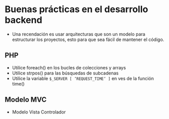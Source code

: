 # Buenas prácticas en el desarrollo backend
* Una recendación es usar arquitecturas que son un modelo para estructurar los proyectos, esto para que sea fácil de mantener el código.

## PHP 
* Utilice foreach() en los bucles de colecciones y arrays
* Utilice strpos() para las búsquedas de subcadenas
* Utilice la variable `$_SERVER [ ’REQUEST_TIME’ ]` en ves de la función time()


## Modelo MVC
* Modelo Vista Controlador
